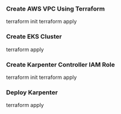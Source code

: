 ### Create AWS VPC Using Terraform
terraform init
terraform apply

### Create EKS Cluster
terraform apply

### Create Karpenter Controller IAM Role
terraform init
terraform apply

### Deploy Karpenter
terraform apply
